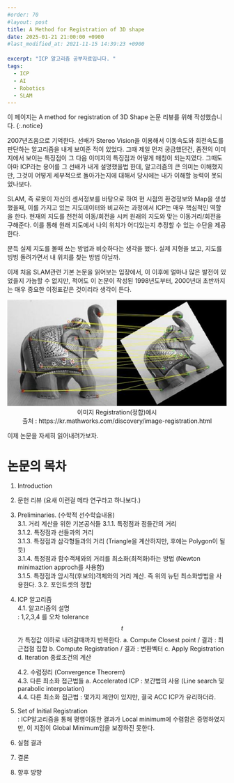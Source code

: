```yaml
---
#order: 70
#layout: post
title: A Method for Registration of 3D shape
date: 2025-01-21 21:00:00 +0900
#last_modified_at: 2021-11-15 14:39:23 +0900

excerpt: "ICP 알고리즘 공부자료입니다. "
tags:
  - ICP
  - AI
  - Robotics
  - SLAM
---
```


이 페이지는 A method for registration of 3D Shape 논문 리뷰를 위해 작성했습니다. 
{:.notice}

2007년즈음으로 기억한다. 선배가 Stereo Vision을 이용해서 이동속도와 회전속도를 판단하는 알고리즘을 내게 보여준 적이 있었다. 그때 제일 먼저 궁금했던건, 좀전의 이미지에서 보이는 특징점이 그 다음 이미지의 특징점과 어떻게 매칭이 되는지였다. 그때도 아마 ICP라는 용어를 그 선배가 내게 설명했을법 한데, 알고리즘의 큰 의미는 이해했지만, 그것이 어떻게 세부적으로 돌아가는지에 대해서 당시에는 내가 이해할 능력이 못되었나보다. 

SLAM, 즉 로봇이 자신의 센서정보를 바탕으로 하여 현 시점의 환경정보와 Map을 생성했을때, 이를 가지고 있는 지도데이터와 비교하는 과정에서 ICP는 매우 핵심적인 역할을 한다. 현재의 지도를 천천히 이동/회전을 시켜 원래의 지도와 맞는 이동거리/회전을 구해준다. 이를 통해 원래 지도에서 나의 위치가 어디있는지 추정할 수 있는 수단을 제공한다. 

문득 실제 지도를 볼때 쓰는 방법과 비슷하다는 생각을 했다. 실제 지형을 보고, 지도를 빙빙 돌려가면서 내 위치를 찾는 방법 아닐까. 

이제 처음 SLAM관련 기본 논문을 읽어보는 입장에서, 이 이후에 얼마나 많은 발전이 있었을지 가늠할 수 없지만, 적어도 이 논문이 작성된 1998년도부터, 2000년대 초반까지는 매우 중요한 이정표같은 것이리라 생각이 든다. 

<div style="text-align: center;">
  <img src="/assets/images/robotics/image_regitration.jpg" alt="Image Registration">
  <figcaption>이미지 Registration(정합)예시<br>출처 : https://kr.mathworks.com/discovery/image-registration.html<br> </figcaption>
</div>



이제 논문을 자세히 읽어내려가보자. 

# 논문의 목차
  1. Introduction
  2. 문헌 리뷰 (요새 이런걸 메타 연구라고 하나보다.)
  3. Preliminaries. (수학적 선수학습내용)  
      3.1. 거리 계산을 위한 기본공식들
          3.1.1. 특정점과 점들간의 거리  
          3.1.2. 특정점과 선들과의 거리  
          3.1.3. 특정점과 삼각형들과의 거리 (Triangle을 계산하지만, 후에는 Polygon이 될듯)  
          3.1.4. 특정점과 함수객체와의 거리를 최소화(최적화)하는 방법 (Newton minimaztion approch를 사용함)  
          3.1.5. 특정점과 암시적(후보의)객체와의 거리 계산. 즉 위의 뉴턴 최소화방법을 사용한다. 
      3.2. 포인트셋의 정합  
  4. ICP 알고리즘  
      4.1. 알고리즘의 설명  
          : 1,2,3,4 를 오차 tolerance $$ t $$ 가 특정값 이하로 내려갈때까지 반복한다. 
        a. Compute Closest point / 결과 : 최근접점 집합
        b. Compute Registration / 결과 : 변환벡터
        c. Apply Registration 
        d. Iteration 종료조건의 계산

      4.2. 수렴정리 (Convergence Theorem)  
      4.3. 다른 최소화 접근법들
        a. Accelerated ICP : 보간법의 사용 (Line search 및 parabolic interpolation)  
      4.4. 다른 최소화 접근법
          : 몇가지 제안이 있지만, 결국 ACC ICP가 유리하더라. 

  5. Set of Initial Registration  
      : ICP알고리즘을 통해 평행이동한 결과가 Local minimum에 수렴함은 증명하였지만, 이 지점이 Global Minimum임을 보장하진 못한다.    
  6. 실험 결과  
  7. 결론  
  8. 향후 방향  

